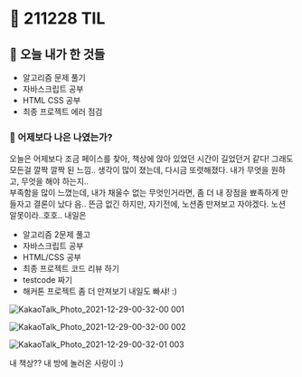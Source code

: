 # :rocket: 211228 TIL

## :seedling: 오늘 내가 한 것들
* 알고리즘 문제 풀기 
* 자바스크립트 공부 
* HTML CSS 공부
* 최종 프로젝트 에러 점검 


### :muscle: 어제보다 나은 나였는가?  
오늘은 어제보다 조금 페이스를 찾아, 책상에 앉아 있었던 시간이 길었던거 같다! 그래도 모든걸 깔짝 깔짝 된 느낌..
생각이 많이 졌는데,
다시금 또렷해졌다. 내가 무엇을 원하고, 무엇을 해야 하는지..  
부족함을 많이 느꼈는데, 내가 채울수 없는 무엇인거라면,
좀 더 내 장점을 뾰족하게 만들자고 결론이 났다
음.. 뜬금 없긴 하지만,
자기전에, 노션좀 만져보고 자야겠다.
노션 알못이라..호호..
내일은 
* 알고리즘 2문제 풀고
* 자바스크립트 공부
* HTML/CSS 공부
* 최종 프로젝트 코드 리뷰 하기
* testcode 짜기
* 해커톤 프로젝트 좀 더 만져보기 
내일도 빠샤! :)

![KakaoTalk_Photo_2021-12-29-00-32-00 001](https://user-images.githubusercontent.com/88166362/147582431-1127d50e-3183-4207-b14a-79c5886c1e2b.jpeg)

![KakaoTalk_Photo_2021-12-29-00-32-00 002](https://user-images.githubusercontent.com/88166362/147582443-f15546da-abf8-4ea7-a810-001b4fc9ac07.jpeg)

![KakaoTalk_Photo_2021-12-29-00-32-01 003](https://user-images.githubusercontent.com/88166362/147582451-1148dbb5-09e3-4928-9d7c-9cfb5f48fa90.jpeg)

내 책상?? 내 방에 놀러온 사랑이 :)
